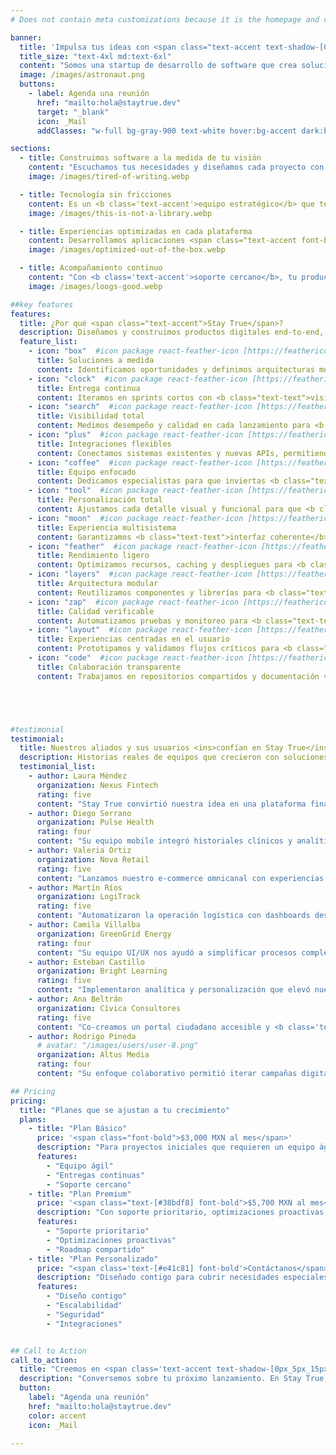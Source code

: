 ```yaml
---
# Does not contain meta customizations because it is the homepage and config is already set in the config file

banner:
  title: 'Impulsa tus ideas con <span class="text-accent text-shadow-[0px_5px_15px] shadow-accent/10">Stay True</span> <span class="text-secondary">experiencias digitales</span>'
  title_size: "text-4xl md:text-6xl"
  content: "Somos una startup de desarrollo de software que crea soluciones web, mobile y desktop centradas en las personas. Construimos plataformas seguras, escalables y listas para crecer con tu negocio."
  image: /images/astronaut.png
  buttons:
    - label: Agenda una reunión
      href: "mailto:hola@staytrue.dev"
      target: "_blank"
      icon: _Mail
      addClasses: "w-full bg-gray-900 text-white hover:bg-accent dark:border-white/10 dark:border"

sections:
  - title: Construimos software a la medida de tu visión
    content: "Escuchamos tus necesidades y diseñamos cada proyecto con una estrategia clara. <b class='text-accent'>Stay True</b> combina metodologías ágiles y experiencia multidisciplinaria para lanzar productos que marcan la diferencia."
    image: /images/tired-of-writing.webp

  - title: Tecnología sin fricciones
    content: Es un <b class='text-accent'>equipo estratégico</b> que te acompaña en todo el ciclo de vida digital. No heredamos complejidad innecesaria, priorizamos integraciones limpias y soporte continuo.<br/>Si ya cuentas con plataformas en producción, las potenciamos sin detener tu operación.
    image: /images/this-is-not-a-library.webp

  - title: Experiencias optimizadas en cada plataforma
    content: Desarrollamos aplicaciones <span class="text-accent font-bold">web</span>, <span class="text-[#38bdf8] font-bold">mobile</span> y <span class="text-[#e41c81] font-bold">desktop</span> con componentes de alto rendimiento para ofrecer <b class='text-accent'>experiencias consistentes</b>. <br/> Configuramos CI/CD, analítica y SEO desde el día uno para acelerar tus lanzamientos.
    image: /images/optimized-out-of-the-box.webp

  - title: Acompañamiento continuo
    content: "Con <b class='text-accent'>soporte cercano</b>, tu producto evoluciona con cada feedback del mercado.<br/> <br/>Olvídate de procesos rígidos. Stay True mantiene todo <b class='text-accent'>simple y extensible</b>, para que te concentres en el crecimiento mientras nosotros construimos por ti."
    image: /images/loogs-good.webp

##key features
features:
  title: ¿Por qué <span class="text-accent">Stay True</span>?
  description: Diseñamos y construimos productos digitales end-to-end, brindando **herramientas y procesos** para que te concentres en entregar valor.
  feature_list:
    - icon: "box"  #icon package react-feather-icon [https://feathericons.com/]
      title: Soluciones a medida
      content: Identificamos oportunidades y definimos arquitecturas modulares para <b class="text-text">impulsar tu negocio</b>.
    - icon: "clock"  #icon package react-feather-icon [https://feathericons.com/]
      title: Entrega continua
      content: Iteramos en sprints cortos con <b class="text-text">visibilidad total del progreso</b>.
    - icon: "search"  #icon package react-feather-icon [https://feathericons.com/]
      title: Visibilidad total
      content: Medimos desempeño y calidad en cada lanzamiento para <b class="text-text">decisiones basadas en datos</b>.
    - icon: "plus"  #icon package react-feather-icon [https://feathericons.com/]
      title: Integraciones flexibles
      content: Conectamos sistemas existentes y nuevas APIs, permitiendo <b class="text-text">escalabilidad sin fricciones</b>.
    - icon: "coffee"  #icon package react-feather-icon [https://feathericons.com/]
      title: Equipo enfocado
      content: Dedicamos especialistas para que inviertas <b class="text-text">tu tiempo en la estrategia</b>.
    - icon: "tool"  #icon package react-feather-icon [https://feathericons.com/]
      title: Personalización total
      content: Ajustamos cada detalle visual y funcional para que <b class="text-text">tu marca destaque</b>.
    - icon: "moon"  #icon package react-feather-icon [https://feathericons.com/]
      title: Experiencia multisistema
      content: Garantizamos <b class="text-text">interfaz coherente</b> en modo claro y oscuro en todas las plataformas.
    - icon: "feather"  #icon package react-feather-icon [https://feathericons.com/]
      title: Rendimiento ligero
      content: Optimizamos recursos, caching y despliegues para <b class="text-text">cargas ultrarrápidas</b>.
    - icon: "layers"  #icon package react-feather-icon [https://feathericons.com/]
      title: Arquitectura modular
      content: Reutilizamos componentes y librerías para <b class="text-text">acelerar nuevas funcionalidades</b>.
    - icon: "zap"  #icon package react-feather-icon [https://feathericons.com/]
      title: Calidad verificable
      content: Automatizamos pruebas y monitoreo para <b class="text-text">productos confiables desde el día uno</b>.
    - icon: "layout"  #icon package react-feather-icon [https://feathericons.com/]
      title: Experiencias centradas en el usuario
      content: Prototipamos y validamos flujos críticos para <b class="text-text">maximizar la adopción</b>.
    - icon: "code"  #icon package react-feather-icon [https://feathericons.com/]
      title: Colaboración transparente
      content: Trabajamos en repositorios compartidos y documentación viva para <b class="text-text">decisiones informadas</b>.





#testimonial
testimonial:
  title: Nuestros aliados y sus usuarios <ins>confían en Stay True</ins>
  description: Historias reales de equipos que crecieron con soluciones hechas a la medida.
  testimonial_list:
    - author: Laura Méndez
      organization: Nexus Fintech
      rating: five
      content: "Stay True convirtió nuestra idea en una plataforma financiera <b class='text-accent'>lista para escalar</b> en tiempo récord."
    - author: Diego Serrano
      organization: Pulse Health
      rating: four
      content: "Su equipo mobile integró historiales clínicos y analítica en una única app, manteniendo <b class='text-accent'>datos seguros</b>."
    - author: Valeria Ortiz
      organization: Nova Retail
      rating: five
      content: "Lanzamos nuestro e-commerce omnicanal con experiencias <b class='text-accent'>consistentes en cada pantalla</b>."
    - author: Martín Ríos
      organization: LogiTrack
      rating: five
      content: "Automatizaron la operación logística con dashboards desktop y alertas en tiempo real <b class='text-accent'>que ahorran horas</b>."
    - author: Camila Villalba
      organization: GreenGrid Energy
      rating: four
      content: "Su equipo UI/UX nos ayudó a simplificar procesos complejos y <b class='text-accent'>mejorar la adopción</b> interna."
    - author: Esteban Castillo
      organization: Bright Learning
      rating: five
      content: "Implementaron analítica y personalización que elevó nuestro engagement educativo <b class='text-accent'>en un 40%</b>."
    - author: Ana Beltrán
      organization: Cívica Consultores
      rating: five
      content: "Co-creamos un portal ciudadano accesible y <b class='text-accent'>fácil de mantener</b> para nuestros equipos técnicos."
    - author: Rodrigo Pineda
      # avatar: "/images/users/user-8.png"
      organization: Altus Media
      rating: four
      content: "Su enfoque colaborativo permitió iterar campañas digitales con <b class='text-accent'>datos confiables</b> desde el primer sprint."

## Pricing
pricing:
  title: "Planes que se ajustan a tu crecimiento"
  plans:
    - title: "Plan Básico"
      price: '<span class="font-bold">$3,000 MXN al mes</span>'
      description: "Para proyectos iniciales que requieren un equipo ágil y entregas continuas."
      features:
        - "Equipo ágil"
        - "Entregas continuas"
        - "Soporte cercano"
    - title: "Plan Premium"
      price: '<span class="text-[#38bdf8] font-bold">$5,700 MXN al mes</span>'
      description: "Con soporte prioritario, optimizaciones proactivas y roadmap compartido."
      features:
        - "Soporte prioritario"
        - "Optimizaciones proactivas"
        - "Roadmap compartido"
    - title: "Plan Personalizado"
      price: "<span class='text-[#e41c81] font-bold'>Contáctanos</span>"
      description: "Diseñado contigo para cubrir necesidades especiales de escalabilidad, seguridad o integraciones."
      features:
        - "Diseño contigo"
        - "Escalabilidad"
        - "Seguridad"
        - "Integraciones"


## Call to Action
call_to_action:
  title: "Creemos en <span class='text-accent text-shadow-[0px_5px_15px]'>software</span> que impulsa <span class='text-[#38bdf8] text-shadow-[0px_5px_15px]'>negocios reales</span>."
  description: "Conversemos sobre tu próximo lanzamiento. En Stay True alineamos estrategia, diseño y tecnología para crear productos memorables."
  button:
    label: "Agenda una reunión"
    href: "mailto:hola@staytrue.dev"
    color: accent
    icon: _Mail

---
```

